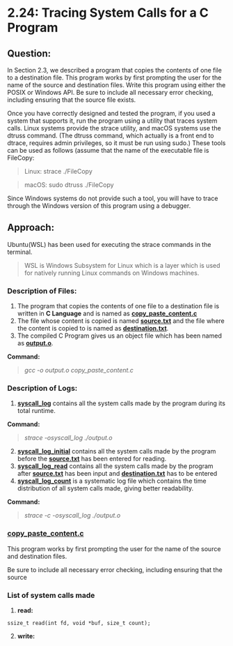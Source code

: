 # 2.24: Tracing System Calls for a C Program
## Question:

In Section 2.3, we described a program that copies the contents of one file to a destination file. 
This program works by first prompting the user for the name of the source and destination files. 
Write this program using either the POSIX or Windows API. 
Be sure to include all necessary error checking, including ensuring that the source file exists.

Once you have correctly designed and tested the program, if you used a system that supports it, run the program using a utility that traces system calls. Linux systems provide the strace utility, and macOS systems use the dtruss command. (The dtruss command, which actually is a front end to dtrace, requires admin privileges, so it must be run using sudo.) 
These tools can be used as follows (assume that the name of the executable file is FileCopy:

>Linux:  strace ./FileCopy

>macOS:  sudo dtruss ./FileCopy
              
Since Windows systems do not provide such a tool, you will have to trace through the Windows version of this program using a debugger.

## Approach:
Ubuntu(WSL) has been used for executing the strace commands in the terminal.
> WSL is Windows Subsystem for Linux which is a layer which is used for natively running Linux commands on Windows machines.

### Description of Files: 
1. The program that copies the contents of one file to a destination file is written in **C Language** and is named as [**copy_paste_content.c**](https://github.com/VincentPaulV/CS252-OS-Assignment/blob/main/Q1-2.24/copy_paste_content.c)
2. The file whose content is copied is named [**source.txt**](https://github.com/VincentPaulV/CS252-OS-Assignment/blob/main/Q1-2.24/source.txt) and the file where the content is copied to is named as [**destination.txt**](https://github.com/VincentPaulV/CS252-OS-Assignment/blob/main/Q1-2.24/destination.txt).
3. The compiled C Program gives us an object file which has been named as [**output.o**](https://github.com/VincentPaulV/CS252-OS-Assignment/blob/main/Q1-2.24/output.o).

**Command:** 
>*gcc -o output.o copy_paste_content.c*

### Description of Logs:
1. [**syscall_log**](https://github.com/VincentPaulV/CS252-OS-Assignment/blob/main/Q1-2.24/syscall_log) contains all the system calls made by the program during its total runtime.

**Command:** 
>*strace -osyscall_log ./output.o*
2. [**syscall_log_initial**](https://github.com/VincentPaulV/CS252-OS-Assignment/blob/main/Q1-2.24/syscall_log_initial) contains all the system calls made by the program before the [**source.txt**](https://github.com/VincentPaulV/CS252-OS-Assignment/blob/main/Q1-2.24/source.txt) has been entered for reading.
3. [**syscall_log_read**](https://github.com/VincentPaulV/CS252-OS-Assignment/blob/main/Q1-2.24/syscall_log_read) contains all the system calls made by the program after [**source.txt**](https://github.com/VincentPaulV/CS252-OS-Assignment/blob/main/Q1-2.24/source.txt) has been input and [**destination.txt**](https://github.com/VincentPaulV/CS252-OS-Assignment/blob/main/Q1-2.24/destination.txt) has to be entered
4. [**syscall_log_count**](https://github.com/VincentPaulV/CS252-OS-Assignment/blob/main/Q1-2.24/syscall_log_count) is a systematic log file which contains the time distribution of all system calls made, giving better readability.

**Command:** 
>*strace -c -osyscall_log ./output.o*

### [**copy_paste_content.c**](https://github.com/VincentPaulV/CS252-OS-Assignment/blob/main/Q1-2.24/copy_paste_content.c)
This program works by first prompting the user for the name of the source and destination files.

Be sure to include all necessary error checking, including ensuring that the source

### List of system calls made
1. **read:** 
```
ssize_t read(int fd, void *buf, size_t count);
```

2. **write:** 

